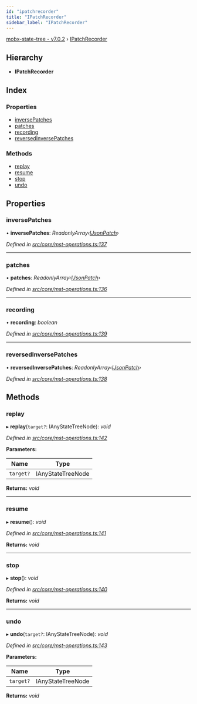 ```yaml
---
id: "ipatchrecorder"
title: "IPatchRecorder"
sidebar_label: "IPatchRecorder"
---
```


[mobx-state-tree - v7.0.2](../index.md) › [IPatchRecorder](ipatchrecorder.md)

## Hierarchy

* **IPatchRecorder**

## Index

### Properties

* [inversePatches](ipatchrecorder.md#inversepatches)
* [patches](ipatchrecorder.md#patches)
* [recording](ipatchrecorder.md#recording)
* [reversedInversePatches](ipatchrecorder.md#reversedinversepatches)

### Methods

* [replay](ipatchrecorder.md#replay)
* [resume](ipatchrecorder.md#resume)
* [stop](ipatchrecorder.md#stop)
* [undo](ipatchrecorder.md#undo)

## Properties

###  inversePatches

• **inversePatches**: *ReadonlyArray‹[IJsonPatch](ijsonpatch.md)›*

*Defined in [src/core/mst-operations.ts:137](https://github.com/mobxjs/mobx-state-tree/blob/0314ea95/src/core/mst-operations.ts#L137)*

___

###  patches

• **patches**: *ReadonlyArray‹[IJsonPatch](ijsonpatch.md)›*

*Defined in [src/core/mst-operations.ts:136](https://github.com/mobxjs/mobx-state-tree/blob/0314ea95/src/core/mst-operations.ts#L136)*

___

###  recording

• **recording**: *boolean*

*Defined in [src/core/mst-operations.ts:139](https://github.com/mobxjs/mobx-state-tree/blob/0314ea95/src/core/mst-operations.ts#L139)*

___

###  reversedInversePatches

• **reversedInversePatches**: *ReadonlyArray‹[IJsonPatch](ijsonpatch.md)›*

*Defined in [src/core/mst-operations.ts:138](https://github.com/mobxjs/mobx-state-tree/blob/0314ea95/src/core/mst-operations.ts#L138)*

## Methods

###  replay

▸ **replay**(`target?`: IAnyStateTreeNode): *void*

*Defined in [src/core/mst-operations.ts:142](https://github.com/mobxjs/mobx-state-tree/blob/0314ea95/src/core/mst-operations.ts#L142)*

**Parameters:**

Name | Type |
------ | ------ |
`target?` | IAnyStateTreeNode |

**Returns:** *void*

___

###  resume

▸ **resume**(): *void*

*Defined in [src/core/mst-operations.ts:141](https://github.com/mobxjs/mobx-state-tree/blob/0314ea95/src/core/mst-operations.ts#L141)*

**Returns:** *void*

___

###  stop

▸ **stop**(): *void*

*Defined in [src/core/mst-operations.ts:140](https://github.com/mobxjs/mobx-state-tree/blob/0314ea95/src/core/mst-operations.ts#L140)*

**Returns:** *void*

___

###  undo

▸ **undo**(`target?`: IAnyStateTreeNode): *void*

*Defined in [src/core/mst-operations.ts:143](https://github.com/mobxjs/mobx-state-tree/blob/0314ea95/src/core/mst-operations.ts#L143)*

**Parameters:**

Name | Type |
------ | ------ |
`target?` | IAnyStateTreeNode |

**Returns:** *void*
